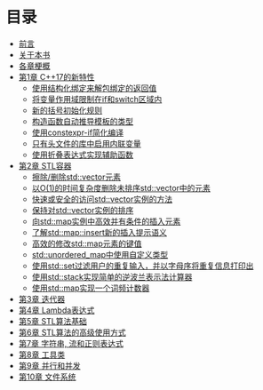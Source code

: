 # 目录

* [前言](content/preface/preface-chinese.md)
* [关于本书](content/preface/about-this-book-chinese.md)
* [各章梗概](content/preface/chapters-summary-chinese.md)
* [第1章 C++17的新特性]()
  * [使用结构化绑定来解包绑定的返回值]()
  * [将变量作用域限制在if和switch区域内]()
  * [新的括号初始化规则]()
  * [构造函数自动推导模板的类型]()
  * [使用constexpr-if简化编译]()
  * [只有头文件的库中启用内联变量]()
  * [使用折叠表达式实现辅助函数]()
* [第2章 STL容器]()
  * [擦除/删除std::vector元素]()
  * [以O(1)的时间复杂度删除未排序std::vector中的元素]()
  * [快速或安全的访问std::vector实例的方法]()
  * [保持对std::vector实例的排序]()
  * [向std::map实例中高效并有条件的插入元素]()
  * [了解std::map::insert新的插入提示语义]()
  * [高效的修改std::map元素的键值]()
  * [std::unordered_map中使用自定义类型]()
  * [使用std::set过滤用户的重复输入，并以字母序将重复信息打印出]()
  * [使用std::stack实现简单的逆波兰表示法计算器]()
  * [使用std::map实现一个词频计数器]()
* [第3章 迭代器]()
* [第4章 Lambda表达式]()
* [第5章 STL算法基础]()
* [第6章 STL算法的高级使用方式]()
* [第7章 字符串, 流和正则表达式]()
* [第8章 工具类]()
* [第9章 并行和并发]()
* [第10章 文件系统]()
